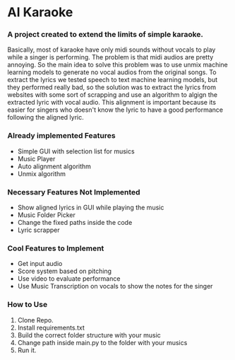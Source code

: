 # AI Karaoke

### A project created to extend the limits of simple karaoke. 

<p>Basically, most of karaoke have only midi sounds without vocals to play while a singer is performing.
The problem is that midi audios are pretty annoying. So the main idea to solve this problem was to use unmix machine learning models to generate no vocal audios from the 
original songs. To extract the lyrics we tested speech to text machine learning models, but they performed really bad, so the solution was to extract the lyrics from websites with some sort 
of scrapping and use an algorithm to algign the extracted lyric with vocal audio. This alignment is important because its easier for singers who doesn't know the lyric to have a good
performance following the aligned lyric.</p>

### Already implemented Features

<ul>
  <li>Simple GUI with selection list for musics</li>
  <li>Music Player</li>
  <li>Auto alignment algorithm</li>
  <li>Unmix algorithm</li>
</ul>

### Necessary Features Not Implemented

<ul>
  <li>Show aligned lyrics in GUI while playing the music</li>
  <li>Music Folder Picker</li>
  <li>Change the fixed paths inside the code</li>
  <li>Lyric scrapper</li>
</ul>

### Cool Features to Implement

<ul>
  <li>Get input audio</li>
  <li>Score system based on pitching</li>
  <li>Use video to evaluate performance</li>
  <li>Use Music Transcription on vocals to show the notes for the singer</li>
</ul>


### How to Use

<ol>
    <li>Clone Repo.</li>
    <li>Install requirements.txt</li>
    <li>Build the correct folder structure with your music</li>
    <li>Change path inside main.py to the folder with your musics</li>
    <li>Run it.</li>
</ol>
